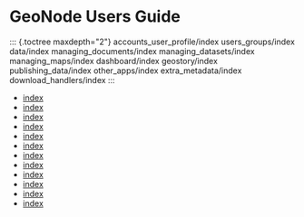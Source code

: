 # GeoNode Users Guide

::: {.toctree maxdepth="2"}
accounts_user_profile/index
users_groups/index
data/index
managing_documents/index
managing_datasets/index
managing_maps/index
dashboard/index
geostory/index
publishing_data/index
other_apps/index
extra_metadata/index
download_handlers/index
:::


- [index](accounts_user_profile/index.md)
- [index](users_groups/index.md)
- [index](data/index.md)
- [index](managing_documents/index.md)
- [index](managing_datasets/index.md)
- [index](managing_maps/index.md)
- [index](dashboard/index.md)
- [index](geostory/index.md)
- [index](publishing_data/index.md)
- [index](other_apps/index.md)
- [index](extra_metadata/index.md)
- [index](download_handlers/index.md)

